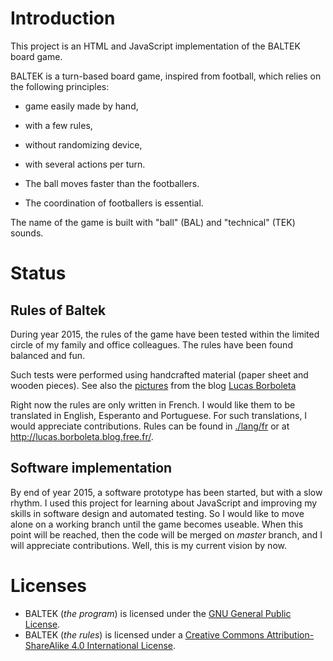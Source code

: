 # Introduction

This project is an HTML and JavaScript implementation of the BALTEK board game.

BALTEK is a turn-based board game, inspired from football, which relies on the following principles:

- game easily made by hand,

- with a few rules,

- without randomizing device,

- with several actions per turn.

- The ball moves faster than the footballers.

- The coordination of footballers is essential.

The name of the game is built with "ball" (BAL) and "technical" (TEK) sounds.

# Status

## Rules of Baltek

During year 2015, the rules of the game have been tested within the limited circle of my family and office colleagues. The rules have been found balanced and fun.

Such tests were performed using handcrafted material (paper sheet and wooden pieces). See also the [pictures](http://lucas.borboleta.blog.free.fr/public/Baltek/2016-01--Baltek-Prototype-2/Diaporama.htm) from the blog [Lucas Borboleta](http://lucas.borboleta.blog.free.fr)

Right now the rules are only written in French. I would like them to be translated in English, Esperanto and Portuguese. For such translations, I would appreciate contributions. Rules can be found in [./lang/fr](./lang/fr/LucasBorboleta_Baltek--fr--Jeu-de-football-tactique_LB_2015-1129-1050.pdf) or at <http://lucas.borboleta.blog.free.fr/>.

## Software implementation

By end of year 2015, a software prototype has been started, but with a slow rhythm. I used this project for learning about JavaScript and improving my skills in software design and automated testing. So I would like to move alone on a working branch until the game becomes useable. When this point will be reached, then the code will be merged on _master_ branch, and I will appreciate contributions. Well, this is my current vision by now.

# Licenses

* BALTEK (_the program_) is licensed under the [GNU General Public License](http://www.gnu.org/licenses/). 
* BALTEK (_the rules_) is licensed under a [Creative Commons Attribution-ShareAlike 4.0 International License](http://creativecommons.org/licenses/by-sa/4.0/).

